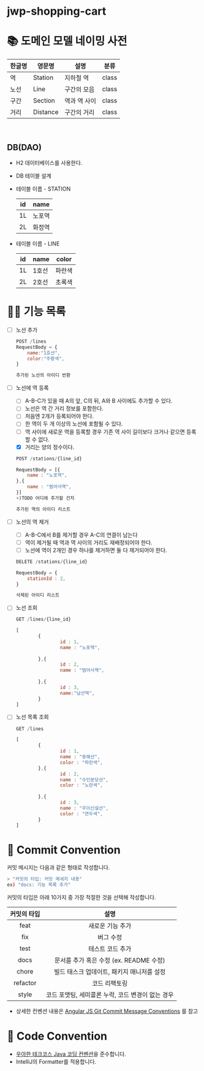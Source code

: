# jwp-shopping-cart

# 📚 도메인 모델 네이밍 사전

| 한글명  | 영문명      | 설명      | 분류    |
|------|----------|---------|-------|
| 역    | Station  | 지하철 역   | class |
| 노선   | Line     | 구간의 모음  | class |
| 구간   | Section  | 역과 역 사이 | class |
| 거리   | Distance | 구간의 거리  | class |

<br>

## DB(DAO)

- H2 데이터베이스를 사용한다.
- DB 테이블 설계
- 테이블 이름 - STATION

    | id | name |
    | --- | --- |
    | 1L | 노포역 |
    | 2L | 화정역 |

- 테이블 이름 - LINE

    | id | name | color |
    | --- | --- | --- |
    | 1L | 1호선 | 파란색 |
    | 2L | 2호선 | 초록색 |

# 👨‍🍳 기능 목록

- [ ]  노선 추가

   ```jsx
   POST /lines
   RequestBody = {
       name:"1호선",
       color:"주황색",
   }
   ```

   ```jsx
   추가된 노선의 아이디 반환
   ```

- [ ]  노선에 역 등록
    - [ ]  A-B-C가 있을 때 A의 앞, C의 뒤, A와 B 사이에도 추가할 수 있다.
    - [ ]  노선은 역 간 거리 정보를 포함한다.
    - [ ]  처음엔 2개가 등록되어야 한다.
    - [ ]  한 역이 두 개 이상의 노선에 포함될 수 있다.
    - [ ]  역 사이에 새로운 역을 등록할 경우 기존 역 사이 길이보다 크거나 같으면 등록할 수 없다.
    - [x]  거리는 양의 정수이다.

   ```jsx
   POST /stations/{line_id}
   
   RequestBody = [{
       name : "노포역",
   },{
       name : "범어사역",
   }]
   +)TODO 어디에 추가할 건지 
   ```

   ```jsx
   추가된 역의 아이디 리스트
   ```

- [ ]  노선의 역 제거
    - [ ]  A-B-C에서 B를 제거할 경우 A-C의 연결이 남는다
    - [ ]  역이 제거될 때 역과 역 사이의 거리도 재배정되어야 한다.
    - [ ]  노선에 역이 2개인 경우 하나를 제거하면 둘 다 제거되어야 한다.

   ```jsx
   DELETE /stations/{line_id}
   
   RequestBody = {
       stationId : 2,
   }
   ```

   ```jsx
   삭제된 아이디 리스트
   ```

- [ ]  노선 조회

   ```jsx
   GET /lines/{line_id}
   ```

   ```jsx
   [
           {
                   id : 1,
                   name : "노포역",
                   
           },{
                   id : 2,
                   name : "범어사역",
                   
           },{
                   id : 3,
                   name:"남산역",
           }
   ]
   ```

- [ ]  노선 목록 조회

   ```jsx
   GET /lines
   ```

   ```jsx
   [
           {
                   id : 1,
                   name : "동해선",
                   color : "파란색",
           },{
                   id : 2,
                   name : "수인분당선",
                   color : "노란색",
                   
           },{
                   id : 3,
                   name : "우이신설선",
                   color : "연두색",
           }
   ]
   ```

# 📌 Commit Convention

커밋 메시지는 다음과 같은 형태로 작성합니다.

```Bash
> "커밋의 타입: 커밋 메세지 내용"
ex) "docs: 기능 목록 추가"
``` 

커밋의 타입은 아래 10가지 중 가장 적절한 것을 선택해 작성합니다.

|  커밋의 타입  |              설명               |
|:--------:|:-----------------------------:|
|   feat   |           새로운 기능 추가           |
|   fix    |             버그 수정             |
|   test   |           테스트 코드 추가           |
|   docs   | 문서를 추가 혹은 수정 (ex. README 수정)  |
|  chore   |   빌드 태스크 업데이트, 패키지 매니저를 설정    |
| refactor |            코드 리팩토링            |
|  style   | 코드 포맷팅, 세미콜론 누락, 코드 변경이 없는 경우 |

- 상세한 컨벤션
  내용은 [Angular JS Git Commit Message Conventions](https://gist.github.com/stephenparish/9941e89d80e2bc58a153)
  를 참고

# 📌 Code Convention

- [우아한 테크코스 Java 코딩 컨벤션](https://github.com/woowacourse/woowacourse-docs/tree/main/styleguide/java)을
  준수합니다.
- IntelliJ의 Formatter를 적용합니다.
